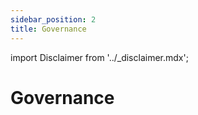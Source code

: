 ```yaml
---
sidebar_position: 2
title: Governance
---
```


import Disclaimer from '../\_disclaimer.mdx';

<Disclaimer />

# Governance
